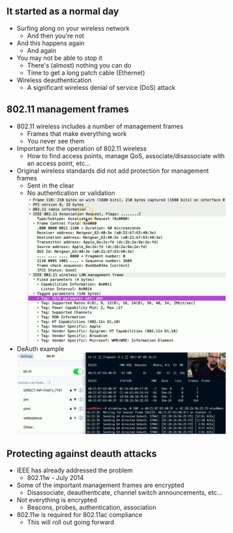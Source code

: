 ## It started as a normal day
- Surfing along on your wireless network
	- And then you're not
- And this happens again
	- And again
- You may not be able to stop it
	- There's (almost) nothing you can do
	- Time to get a long patch cable (Ethernet)
- Wireless deauthentication
	- A significant wireless denial of service (DoS) attack

## 802.11 management frames
- 802.11 wireless includes a number of management frames
	- Frames that make everything work
	- You never see them
- Important for the operation of 802.11 wireless
	- How to find access points, manage QoS, associate/disassociate with an access point, etc...
- Original wireless standards did not add protection for management frames
	- Sent in the clear
	- No authentication or validation
![](../Images/037%20-%20Wireless%20Disassociation%20Attacks-1.png)
- DeAuth example
![](../Images/037%20-%20Wireless%20Disassociation%20Attacks-2.png)

## Protecting against deauth attacks
- IEEE has already addressed the problem
	- 802.11w - July 2014
- Some of the important management frames are encrypted
	- Disassociate, deauthenticate, channel switch announcements, etc...
- Not everything is encrypted
	- Beacons, probes, authentication, association
- 802.11w is required for 802.11ac compliance
	- This will roll out going forward

